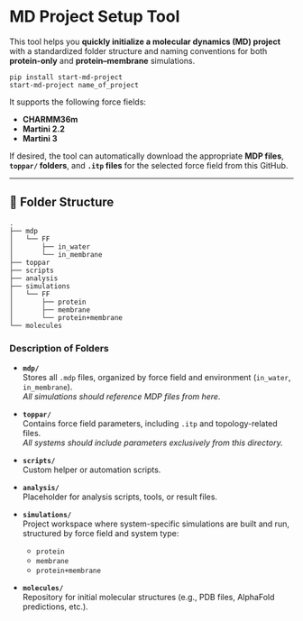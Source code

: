 
# MD Project Setup Tool

This tool helps you **quickly initialize a molecular dynamics (MD) project** with a standardized folder structure and naming conventions for both **protein-only** and **protein–membrane** simulations.

```
pip install start-md-project
start-md-project name_of_project
```

It supports the following force fields:

- **CHARMM36m**
- **Martini 2.2**
- **Martini 3**

If desired, the tool can automatically download the appropriate **MDP files**, **`toppar/` folders**, and **`.itp` files** for the selected force field from this GitHub.

---

## 📁 Folder Structure

```
.
├── mdp
│   └── FF
│       ├── in_water
│       └── in_membrane
├── toppar
├── scripts
├── analysis
├── simulations
│   └── FF
│       ├── protein
│       ├── membrane
│       └── protein+membrane
└── molecules
```

### Description of Folders

- **`mdp/`**  
  Stores all `.mdp` files, organized by force field and environment (`in_water`, `in_membrane`).  
  _All simulations should reference MDP files from here._

- **`toppar/`**  
  Contains force field parameters, including `.itp` and topology-related files.  
  _All systems should include parameters exclusively from this directory._

- **`scripts/`**  
  Custom helper or automation scripts.

- **`analysis/`**  
  Placeholder for analysis scripts, tools, or result files.

- **`simulations/`**  
  Project workspace where system-specific simulations are built and run, structured by force field and system type:
  - `protein`
  - `membrane`
  - `protein+membrane`

- **`molecules/`**  
  Repository for initial molecular structures (e.g., PDB files, AlphaFold predictions, etc.).


